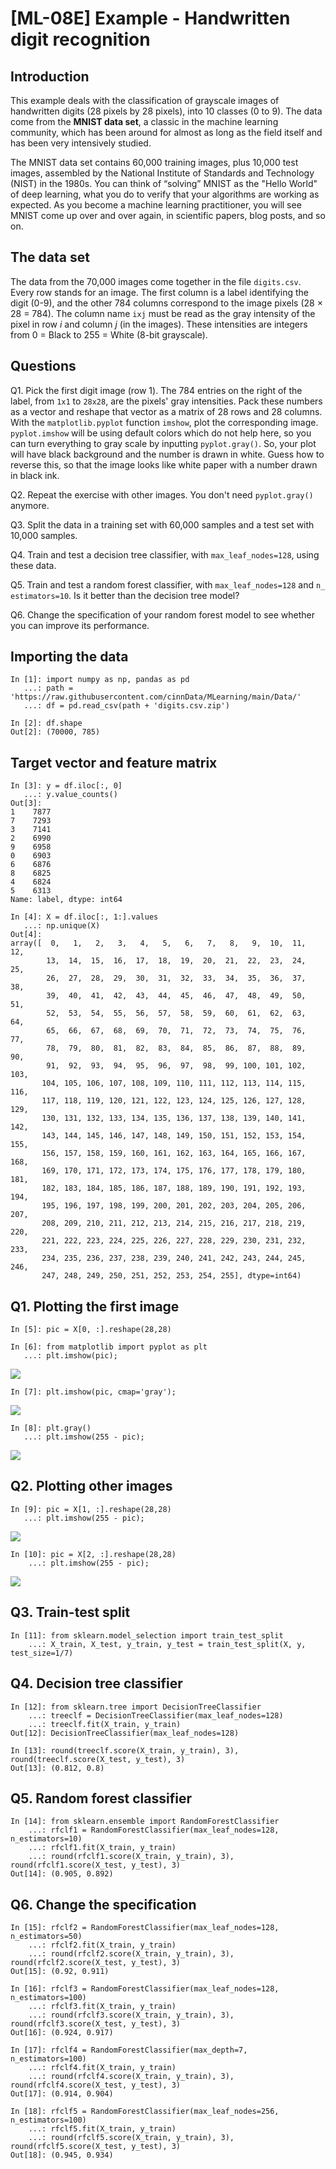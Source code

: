 # [ML-08E] Example - Handwritten digit recognition

## Introduction

This example deals with the classification of grayscale images of handwritten digits (28 pixels by 28 pixels), into 10 classes (0 to 9). The data come from the **MNIST data set**, a classic in the machine learning community, which has been around for almost as long as the field itself and has been very intensively studied. 

The MNIST data set contains 60,000 training images, plus 10,000 test images, assembled by the National Institute of Standards and Technology (NIST) in the 1980s. You can think of “solving” MNIST as the "Hello World" of deep learning, what you do to verify that your algorithms are working as expected. As you become a machine learning practitioner, you will see MNIST come up over and over again, in scientific papers, blog posts, and so on.

## The data set

The data from the 70,000 images come together in the file `digits.csv`. Every row stands for an image. The first column is a label identifying the digit (0-9), and the other 784 columns correspond to the image pixels (28 $\times$ 28 = 784). The column name `ixj` must be read as the gray intensity of the pixel in row $i$ and column $j$ (in the images). These intensities are integers from 0 = Black to 255 = White (8-bit grayscale).

## Questions

Q1. Pick the first digit image (row 1). The 784 entries on the right of the label, from `1x1` to `28x28`, are the pixels' gray intensities. Pack these numbers as a vector and reshape that vector as a matrix of 28 rows and 28 columns. With the `matplotlib.pyplot` function `imshow`, plot the corresponding image. `pyplot.imshow` will be using default colors which do not help here, so you can turn everything to gray scale by inputting `pyplot.gray()`. So, your plot will have black background and the number is drawn in white. Guess how to reverse this, so that the image looks like white paper with a number drawn in black ink.

Q2. Repeat the exercise with other images. You don't need `pyplot.gray()` anymore.

Q3. Split the data in a training set with 60,000 samples and a test set with 10,000 samples.

Q4. Train and test a decision tree classifier, with `max_leaf_nodes=128`, using these data.

Q5. Train and test a random forest classifier, with  `max_leaf_nodes=128` and `n_ estimators=10`. Is it better than the decision tree model?

Q6. Change the specification of your random forest model to see whether you can improve its performance.

## Importing the data

```
In [1]: import numpy as np, pandas as pd
   ...: path = 'https://raw.githubusercontent.com/cinnData/MLearning/main/Data/'
   ...: df = pd.read_csv(path + 'digits.csv.zip')
```

```
In [2]: df.shape
Out[2]: (70000, 785)
```

## Target vector and feature matrix

```
In [3]: y = df.iloc[:, 0]
   ...: y.value_counts()
Out[3]: 
1    7877
7    7293
3    7141
2    6990
9    6958
0    6903
6    6876
8    6825
4    6824
5    6313
Name: label, dtype: int64
```

```
In [4]: X = df.iloc[:, 1:].values
   ...: np.unique(X)
Out[4]: 
array([  0,   1,   2,   3,   4,   5,   6,   7,   8,   9,  10,  11,  12,
        13,  14,  15,  16,  17,  18,  19,  20,  21,  22,  23,  24,  25,
        26,  27,  28,  29,  30,  31,  32,  33,  34,  35,  36,  37,  38,
        39,  40,  41,  42,  43,  44,  45,  46,  47,  48,  49,  50,  51,
        52,  53,  54,  55,  56,  57,  58,  59,  60,  61,  62,  63,  64,
        65,  66,  67,  68,  69,  70,  71,  72,  73,  74,  75,  76,  77,
        78,  79,  80,  81,  82,  83,  84,  85,  86,  87,  88,  89,  90,
        91,  92,  93,  94,  95,  96,  97,  98,  99, 100, 101, 102, 103,
       104, 105, 106, 107, 108, 109, 110, 111, 112, 113, 114, 115, 116,
       117, 118, 119, 120, 121, 122, 123, 124, 125, 126, 127, 128, 129,
       130, 131, 132, 133, 134, 135, 136, 137, 138, 139, 140, 141, 142,
       143, 144, 145, 146, 147, 148, 149, 150, 151, 152, 153, 154, 155,
       156, 157, 158, 159, 160, 161, 162, 163, 164, 165, 166, 167, 168,
       169, 170, 171, 172, 173, 174, 175, 176, 177, 178, 179, 180, 181,
       182, 183, 184, 185, 186, 187, 188, 189, 190, 191, 192, 193, 194,
       195, 196, 197, 198, 199, 200, 201, 202, 203, 204, 205, 206, 207,
       208, 209, 210, 211, 212, 213, 214, 215, 216, 217, 218, 219, 220,
       221, 222, 223, 224, 225, 226, 227, 228, 229, 230, 231, 232, 233,
       234, 235, 236, 237, 238, 239, 240, 241, 242, 243, 244, 245, 246,
       247, 248, 249, 250, 251, 252, 253, 254, 255], dtype=int64)
```

## Q1. Plotting the first image

```
In [5]: pic = X[0, :].reshape(28,28)
```

```
In [6]: from matplotlib import pyplot as plt
   ...: plt.imshow(pic);
```

![](https://github.com/cinnData/MLearning/blob/main/Figures/fig_8e.1.png)

```
In [7]: plt.imshow(pic, cmap='gray');
```

![](https://github.com/cinnData/MLearning/blob/main/Figures/fig_8e.2.png)

```
In [8]: plt.gray()
   ...: plt.imshow(255 - pic);
```

![](https://github.com/cinnData/MLearning/blob/main/Figures/fig_8e.3.png)

## Q2. Plotting other images

```
In [9]: pic = X[1, :].reshape(28,28)
   ...: plt.imshow(255 - pic);
```

![](https://github.com/cinnData/MLearning/blob/main/Figures/fig_8e.4.png)

```
In [10]: pic = X[2, :].reshape(28,28)
    ...: plt.imshow(255 - pic);
```

![](https://github.com/cinnData/MLearning/blob/main/Figures/fig_8e.5.png)

## Q3. Train-test split

```
In [11]: from sklearn.model_selection import train_test_split
    ...: X_train, X_test, y_train, y_test = train_test_split(X, y, test_size=1/7)
```

## Q4. Decision tree classifier

```
In [12]: from sklearn.tree import DecisionTreeClassifier
    ...: treeclf = DecisionTreeClassifier(max_leaf_nodes=128)
    ...: treeclf.fit(X_train, y_train)
Out[12]: DecisionTreeClassifier(max_leaf_nodes=128)
```

```
In [13]: round(treeclf.score(X_train, y_train), 3), round(treeclf.score(X_test, y_test), 3)
Out[13]: (0.812, 0.8)
```

## Q5. Random forest classifier

```
In [14]: from sklearn.ensemble import RandomForestClassifier
    ...: rfclf1 = RandomForestClassifier(max_leaf_nodes=128, n_estimators=10)
    ...: rfclf1.fit(X_train, y_train)
    ...: round(rfclf1.score(X_train, y_train), 3), round(rfclf1.score(X_test, y_test), 3)
Out[14]: (0.905, 0.892)
```

## Q6. Change the specification 

```
In [15]: rfclf2 = RandomForestClassifier(max_leaf_nodes=128, n_estimators=50)
    ...: rfclf2.fit(X_train, y_train)
    ...: round(rfclf2.score(X_train, y_train), 3), round(rfclf2.score(X_test, y_test), 3)
Out[15]: (0.92, 0.911)
```

```
In [16]: rfclf3 = RandomForestClassifier(max_leaf_nodes=128, n_estimators=100)
    ...: rfclf3.fit(X_train, y_train)
    ...: round(rfclf3.score(X_train, y_train), 3), round(rfclf3.score(X_test, y_test), 3)
Out[16]: (0.924, 0.917)
```

```
In [17]: rfclf4 = RandomForestClassifier(max_depth=7, n_estimators=100)
    ...: rfclf4.fit(X_train, y_train)
    ...: round(rfclf4.score(X_train, y_train), 3), round(rfclf4.score(X_test, y_test), 3)
Out[17]: (0.914, 0.904)
```

```
In [18]: rfclf5 = RandomForestClassifier(max_leaf_nodes=256, n_estimators=100)
    ...: rfclf5.fit(X_train, y_train)
    ...: round(rfclf5.score(X_train, y_train), 3), round(rfclf5.score(X_test, y_test), 3)
Out[18]: (0.945, 0.934)
```
